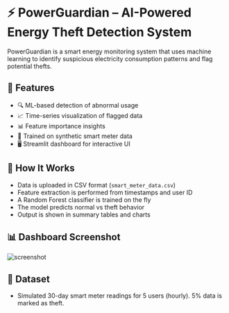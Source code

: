 # ⚡ PowerGuardian – AI-Powered Energy Theft Detection System

PowerGuardian is a smart energy monitoring system that uses machine learning to identify suspicious electricity consumption patterns and flag potential thefts.

## 🚀 Features

- 🔍 ML-based detection of abnormal usage
- 📈 Time-series visualization of flagged data
- 📊 Feature importance insights
- 🧪 Trained on synthetic smart meter data
- 🖥️ Streamlit dashboard for interactive UI

## 🧠 How It Works

- Data is uploaded in CSV format (`smart_meter_data.csv`)
- Feature extraction is performed from timestamps and user ID
- A Random Forest classifier is trained on the fly
- The model predicts normal vs theft behavior
- Output is shown in summary tables and charts

## 📊 Dashboard Screenshot

![screenshot](screenshots/usage_plot.png)

## 📎 Dataset
- Simulated 30-day smart meter readings for 5 users (hourly). 5% data is marked as theft.
